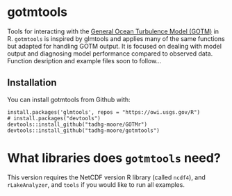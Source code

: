 <!-- README.md is generated from README.Rmd. Please edit that file -->

gotmtools
=====


Tools for interacting with the [General Ocean Turbulence Model (GOTM)](http://gotm.net/ "General Ocean Turbulence Model's website") in R. `gotmtools` is inspired by glmtools and applies many of the same functions but adapted for handling GOTM output. It is focused on dealing with model output and diagnosing model performance compared to observed data.
Function desription and example files soon to follow... 

## Installation

You can install gotmtools from Github with:

```{r gh-installation, eval = FALSE}
install.packages('glmtools', repos = "https://owi.usgs.gov/R")
# install.packages("devtools")
devtools::install_github("tadhg-moore/GOTMr")
devtools::install_github("tadhg-moore/gotmtools")
```
      
What libraries does `gotmtools` need?
===
This version requires the NetCDF version R library (called `ncdf4`), and `rLakeAnalyzer`, and `tools` if you would like to run all examples. 


